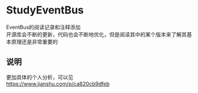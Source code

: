 # StudyEventBus
EventBus的阅读记录和注释添加<br>
开源库会不断的更新，代码也会不断地优化，但是阅读其中的某个版本来了解其基本原理还是非常重要的
## 说明
更加具体的个人分析，可以见<br>
https://www.jianshu.com/p/ca620cb9dfeb
